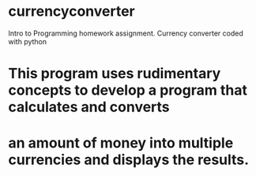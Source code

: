 # currencyconverter
Intro to Programming homework assignment. Currency converter coded with python
# This program uses rudimentary concepts to develop a program that calculates and converts 
# an amount of money into multiple currencies and displays the results. 
